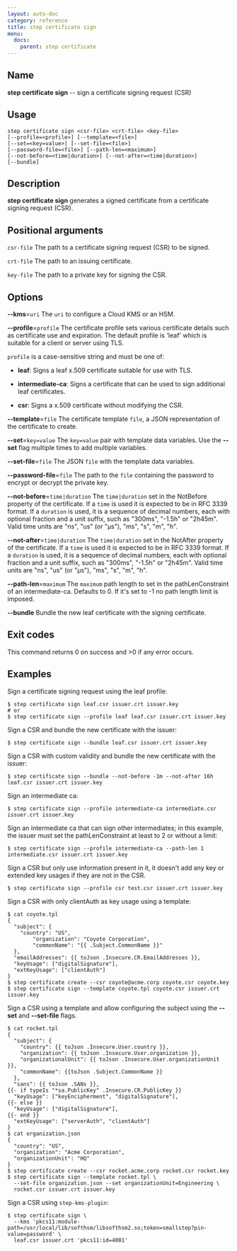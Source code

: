 ```yaml
---
layout: auto-doc
category: reference
title: step certificate sign
menu:
  docs:
    parent: step certificate
---
```


## Name
**step certificate sign** -- sign a certificate signing request (CSR)

## Usage

```raw
step certificate sign <csr-file> <crt-file> <key-file>
[--profile=<profile>] [--template=<file>] 
[--set=<key=value>] [--set-file=<file>]
[--password-file=<file>] [--path-len=<maximum>]
[--not-before=<time|duration>] [--not-after=<time|duration>]
[--bundle]
```

## Description

**step certificate sign** generates a signed
certificate from a certificate signing request (CSR).

## Positional arguments

`csr-file`
The path to a certificate signing request (CSR) to be signed.

`crt-file`
The path to an issuing certificate.

`key-file`
The path to a private key for signing the CSR.

## Options


**--kms**=`uri`
The `uri` to configure a Cloud KMS or an HSM.

**--profile**=`profile`
The certificate profile sets various certificate details such as
  certificate use and expiration. The default profile is 'leaf' which is suitable
  for a client or server using TLS.

`profile` is a case-sensitive string and must be one of:

- **leaf**: Signs a leaf x.509 certificate suitable for use with TLS.

- **intermediate-ca**: Signs a certificate that can be used to sign additional leaf certificates.

- **csr**: Signs a x.509 certificate without modifying the CSR.

**--template**=`file`
The certificate template `file`, a JSON representation of the certificate to create.

**--set**=`key=value`
The `key=value` pair with template data variables. Use the **--set** flag multiple times to add multiple variables.

**--set-file**=`file`
The JSON `file` with the template data variables.

**--password-file**=`file`
The path to the `file` containing the password to encrypt or decrypt the private key.

**--not-before**=`time|duration`
The `time|duration` set in the NotBefore property of the certificate. If a
`time` is used it is expected to be in RFC 3339 format. If a `duration` is
used, it is a sequence of decimal numbers, each with optional fraction and a
unit suffix, such as "300ms", "-1.5h" or "2h45m". Valid time units are "ns",
"us" (or "µs"), "ms", "s", "m", "h".

**--not-after**=`time|duration`
The `time|duration` set in the NotAfter property of the certificate. If a
`time` is used it is expected to be in RFC 3339 format. If a `duration` is
used, it is a sequence of decimal numbers, each with optional fraction and a
unit suffix, such as "300ms", "-1.5h" or "2h45m". Valid time units are "ns",
"us" (or "µs"), "ms", "s", "m", "h".

**--path-len**=`maximum`
The `maximum` path length to set in the pathLenConstraint of an intermediate-ca.
Defaults to 0. If it's set to -1 no path length limit is imposed.

**--bundle**
Bundle the new leaf certificate with the signing certificate.

## Exit codes

This command returns 0 on success and >0 if any error occurs.

## Examples

Sign a certificate signing request using the leaf profile:
```shell
$ step certificate sign leaf.csr issuer.crt issuer.key
# or
$ step certificate sign --profile leaf leaf.csr issuer.crt issuer.key
```

Sign a CSR and bundle the new certificate with the issuer:
```shell
$ step certificate sign --bundle leaf.csr issuer.crt issuer.key
```

Sign a CSR with custom validity and bundle the new certificate with the issuer:
```shell
$ step certificate sign --bundle --not-before -1m --not-after 16h leaf.csr issuer.crt issuer.key
```

Sign an intermediate ca:
```shell
$ step certificate sign --profile intermediate-ca intermediate.csr issuer.crt issuer.key
```

Sign an intermediate ca that can sign other intermediates; in this example, the
issuer must set the pathLenConstraint at least to 2 or without a limit:
```shell
$ step certificate sign --profile intermediate-ca --path-len 1 intermediate.csr issuer.crt issuer.key
```

Sign a CSR but only use information present in it, it doesn't add any key or
extended key usages if they are not in the CSR.
```shell
$ step certificate sign --profile csr test.csr issuer.crt issuer.key
```

Sign a CSR with only clientAuth as key usage using a template:
```shell
$ cat coyote.tpl
{
  "subject": {
    "country": "US",
        "organization": "Coyote Corporation",
        "commonName": "{{ .Subject.CommonName }}"
  },
  "emailAddresses": {{ toJson .Insecure.CR.EmailAddresses }},
  "keyUsage": ["digitalSignature"],
  "extKeyUsage": ["clientAuth"]
}
$ step certificate create --csr coyote@acme.corp coyote.csr coyote.key
$ step certificate sign --template coyote.tpl coyote.csr issuer.crt issuer.key
```

Sign a CSR using a template and allow configuring the subject using the
**--set** and **--set-file** flags.
```shell
$ cat rocket.tpl
{
  "subject": {
    "country": {{ toJson .Insecure.User.country }},
    "organization": {{ toJson .Insecure.User.organization }},
    "organizationalUnit": {{ toJson .Insecure.User.organizationUnit }},
    "commonName": {{toJson .Subject.CommonName }}
  },
  "sans": {{ toJson .SANs }},
{{- if typeIs "*sa.PublicKey" .Insecure.CR.PublicKey }}
  "keyUsage": ["keyEncipherment", "digitalSignature"],
{{- else }}
  "keyUsage": ["digitalSignature"],
{{- end }}
  "extKeyUsage": ["serverAuth", "clientAuth"]
}
$ cat organization.json
{
  "country": "US",
  "organization": "Acme Corporation",
  "organizationUnit": "HQ"
}
$ step certificate create --csr rocket.acme.corp rocket.csr rocket.key
$ step certificate sign --template rocket.tpl \
  --set-file organization.json --set organizationUnit=Engineering \
  rocket.csr issuer.crt issuer.key
```

Sign a CSR using `step-kms-plugin`:
```shell
$ step certificate sign \
  --kms 'pkcs11:module-path=/usr/local/lib/softhsm/libsofthsm2.so;token=smallstep?pin-value=password' \
  leaf.csr issuer.crt 'pkcs11:id=4001'
```


